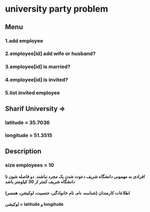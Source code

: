 # university party problem

## Menu
### 1.add employee
### 2.employee[id] add wife or husband?
### 3.employee[id] is married?
### 4.employee[id] is invited?
### 5.list invited employee
##
## Sharif University =>
### latitude = 35.7036
### longitude = 51.3515
##
## Description
### size employees = 10
#### افرادی به مهمونی دانشگاه شریف دعوت شدن یک مجرد نباشند. دو فاصله شون تا دانشگاه شریف کمتر از 30 کیلومتر باشد
#### اطلاعات کارمندان (شناسه، نام، نام خانوادگی، جنسیت، لوکیشن، همسر)
#### لوکیشن = latitude و longitude
